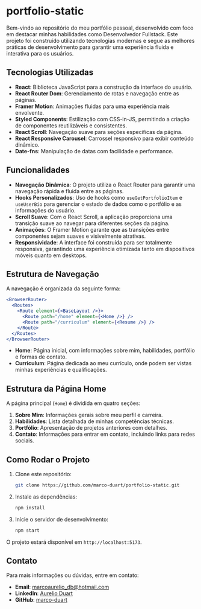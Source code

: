 
# portfolio-static

Bem-vindo ao repositório do meu portfólio pessoal, desenvolvido com foco em destacar minhas habilidades como Desenvolvedor Fullstack. Este projeto foi construído utilizando tecnologias modernas e segue as melhores práticas de desenvolvimento para garantir uma experiência fluida e interativa para os usuários.

## Tecnologias Utilizadas

- **React**: Biblioteca JavaScript para a construção da interface do usuário.
- **React Router Dom**: Gerenciamento de rotas e navegação entre as páginas.
- **Framer Motion**: Animações fluidas para uma experiência mais envolvente.
- **Styled Components**: Estilização com CSS-in-JS, permitindo a criação de componentes reutilizáveis e consistentes.
- **React Scroll**: Navegação suave para seções específicas da página.
- **React Responsive Carousel**: Carrossel responsivo para exibir conteúdo dinâmico.
- **Date-fns**: Manipulação de datas com facilidade e performance.

## Funcionalidades

- **Navegação Dinâmica**: O projeto utiliza o React Router para garantir uma navegação rápida e fluida entre as páginas.
- **Hooks Personalizados**: Uso de hooks como `useGetPortfolioItem` e `useUserBio` para gerenciar o estado de dados como o portfólio e as informações do usuário.
- **Scroll Suave**: Com o React Scroll, a aplicação proporciona uma transição suave ao navegar para diferentes seções da página.
- **Animações**: O Framer Motion garante que as transições entre componentes sejam suaves e visivelmente atrativas.
- **Responsividade**: A interface foi construída para ser totalmente responsiva, garantindo uma experiência otimizada tanto em dispositivos móveis quanto em desktops.

## Estrutura de Navegação

A navegação é organizada da seguinte forma:

```jsx
<BrowserRouter>
  <Routes>
    <Route element={<BaseLayout />}>
      <Route path="/home" element={<Home />} />
      <Route path="/curriculum" element={<Resume />} />
    </Route>
  </Routes>
</BrowserRouter>
```

- **Home**: Página inicial, com informações sobre mim, habilidades, portfólio e formas de contato.
- **Curriculum**: Página dedicada ao meu currículo, onde podem ser vistas minhas experiências e qualificações.

## Estrutura da Página Home

A página principal (`Home`) é dividida em quatro seções:

1. **Sobre Mim**: Informações gerais sobre meu perfil e carreira.
2. **Habilidades**: Lista detalhada de minhas competências técnicas.
3. **Portfólio**: Apresentação de projetos anteriores com detalhes.
4. **Contato**: Informações para entrar em contato, incluindo links para redes sociais.

## Como Rodar o Projeto

1. Clone este repositório:
   ```bash
   git clone https://github.com/marco-duart/portfolio-static.git
   ```
2. Instale as dependências:
   ```bash
   npm install
   ```
3. Inicie o servidor de desenvolvimento:
   ```bash
   npm start
   ```

O projeto estará disponível em `http://localhost:5173`.

## Contato

Para mais informações ou dúvidas, entre em contato:

- **Email**: marcoaurelio_db@hotmail.com
- **LinkedIn**: [Aurelio Duart](https://www.linkedin.com/in/aurelio-duart)
- **GitHub**: [marco-duart](https://github.com/marco-duart)
